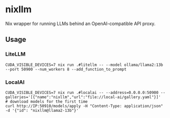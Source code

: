 # nixllm

Nix wrapper for running LLMs behind an OpenAI-compatible API proxy.

## Usage

### LiteLLM

```shell
CUDA_VISIBLE_DEVICES=7 nix run .#litellm -- --model ollama/llama2:13b --port 50900 --num_workers 8 --add_function_to_prompt
```

### LocalAI

```shell
CUDA_VISIBLE_DEVICES=7 nix run .#localai -- --address=0.0.0.0:50900 --galleries='[{"name":"nixllm","url":"file://local-ai/gallery.yaml"}]'
# download models for the first time
curl http://IP:50910/models/apply -H "Content-Type: application/json" -d '{"id": "nixllm@llama2-13b"}'
```
